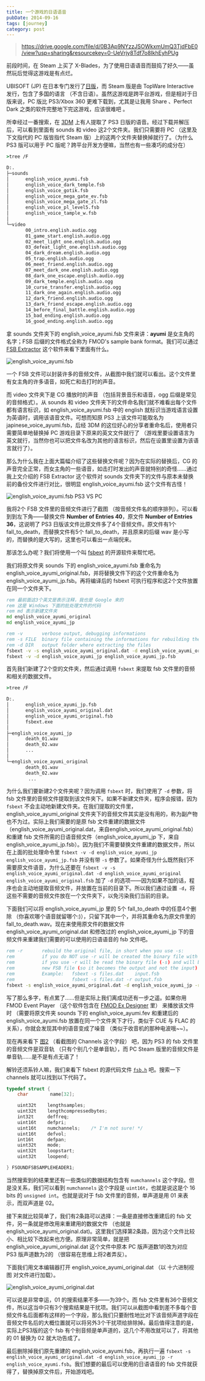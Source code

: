 ```yaml
---
title: 一个游戏的日语语音
pubDate: 2014-09-16
tags: [journey]
category: post
---
```


> https://drive.google.com/file/d/0B3Ap9NYzzJSOWkxmUmQ3TjdFbE0/view?usp=sharing&resourcekey=0-UeVrjy8Tdf7o8IkhEyhPUg

前段时间，在 Steam 上买了 X-Blades，为了使用日语语音而鼓捣了好久——虽然玩后觉得这游戏是有点烂。

UBISOFT (JP) 在日本专门发行了[日版](https://www.ubisoft.co.jp/xblades/)，而 Steam 版是由 TopWare Interactive 发行，包含了多国的语言 （不含日语）。虽然这游戏是跨平台游戏，但是相对于日版来说，PC 版比 PS3/Xbox 360 更难下载到，尤其是让我用 Share 、Perfect Dark 之类的软件完整地下完这游戏，应该很难吧 。

所幸经过一番搜索，在 [3DM](https://bbs.3dmgame.com/thread-3034762-1-1.html) 上有人提取了 PS3 日版的语音。经过下载并解压后，可以看到里面有 sounds 和 video 这2个文件夹。我们只需要将 PC （这里及下文指代的 PC 版皆指代 Steam 版）上的这两个文件夹替换掉就行了。（为什么 PS3 版可以用于 PC 版呢？跨平台开发方便嘛，当然也有一些凑巧的成分在）

```cmd
>tree /F

D:.
├─sounds
│      english_voice_ayumi.fsb
│      english_voice_dark_temple.fsb
│      english_voice_gotik.fsb
│      english_voice_mega_gate_ev.fsb
│      english_voice_mega_gate_zl.fsb
│      english_voice_pl_level5.fsb
│      english_voice_tample_w.fsb
│
└─video
       00_intro.english.audio.ogg
       01_game_start.english.audio.ogg
       02_meet_light_one.english.audio.ogg
       03_defeat_light_one.english.audio.ogg
       04_dark_dream.english.audio.ogg
       05_trap.english.audio.ogg
       06_meet_friend.english.audio.ogg
       07_meet_dark_one.english.audio.ogg
       08_dark_one_escape.english.audio.ogg
       09_dark_temple.english.audio.ogg
       10_curse_transfer.english.audio.ogg
       11_dark_one_again.english.audio.ogg
       12_dark_friend.english.audio.ogg
       13_dark_friend_escape.english.audio.ogg
       14_before_final_battle.english.audio.ogg
       15_bad_ending.english.audio.ogg
       16_good_ending.english.audio.ogg
```

拿 sounds 文件夹下的 english_voice_ayumi.fsb 文件来讲：**ayumi** 是女主角的名字；FSB 后缀的文件格式全称为 FMOD's sample bank format。我们可以通过 [FSB Extractor](http://aezay.dk/aezay/fsbextractor/) 这个软件来看下里面有什么。

![english_voice_ayumi.fsb](../../images/x_blades_japanese_voices/english-voice-ayumi-fsb.png)

一个 FSB 文件可以封装许多的音频文件，从截图中我们就可以看出。这个文件里有女主角的许多语音，如死亡和击打时的声音。

而 video 文件夹下是 CG 播放时的声音 （包括背景音乐和语音，ogg 后缀是常见的音频格式）。从 sounds 和 video 文件夹下的文件命名我们就不难看出每个文件都有语言标识，如 english_voice_ayumi.fsb 中的 english 就标识当游戏语言设置为英语时，调用该语音文件。可想而知原 PS3 上该文件可能取名为 japinese_voice_ayumi.fsb，后经 3DM 的这位好心的分享者重命名后，使用者只需要简单地替换掉 PC 游戏目录下原来的英文文件就行了 （游戏里要设置语言为英文就行，当然你也可以把文件名改为其他的语言标识，然后在设置里设置为该语言就行了）。

那么为什么我在上面大篇幅介绍了这些替换文件呢？因为在实际的替换后，CG 的声音完全正常，而女主角的一些语音，如击打时发出的声音就特别的奇怪……通过我上文介绍的 FSB Extractor 这个软件对 sounds 文件夹下的文件与原本未替换前的备份文件进行对比，很明显 english_voice_ayumi.fsb 这个文件有古怪！

![english_voice_ayumi.fsb PS3 VS PC](../../images/x_blades_japanese_voices/english-voice-ayumi-fsb-ps3-vs-pc.png)

我将2个 FSB 文件里的音频文件进行了截图 （按音频文件名的顺序排列）。可以看到到左下角——替换文件 **Number of Entries 40**，原文件 **Number of Entries 36**，这说明了 PS3 日版该文件比原文件多了4个音频文件。原文件有1个 fall_to_death，而替换文件有5个 fall_to_death，并且原来的后缀 wav 是小写的，而替换的是大写的，这里也可以看出一点端倪来。

那该怎么办呢？我们将使用一个叫 [fsbext](https://github.com/gdawg/fsbext) 的开源软件来帮忙吧。

我们将原文件夹 sounds 下的 english_voice_ayumi.fsb 重命名为 english_voice_ayumi_original.fsb，并将替换文件下的这个文件重命名为 english_voice_ayumi_jp.fsb。再将编译后的 fsbext 可执行程序和这2个文件放置在同一个文件夹下。

```bat
rem 最前面这3个英文是表示注释，我也是 Google 来的
rem 这是 Windows 下面的批处理文件的代码
rem md 表示新建文件夹
md english_voice_ayumi_original
md english_voice_ayumi_jp

rem -v       verbose output, debugging informations
rem -s FILE  binary file containing the informations for rebuilding the FSB file
rem -d DIR   output folder where extracting the files
fsbext -v -s english_voice_ayumi_original.dat -d english_voice_ayumi_original english_voice_ayumi_original.fsb
fsbext -v -d english_voice_ayumi_jp english_voice_ayumi_jp.fsb
```

首先我们新建了2个空的文件夹，然后通过调用 `fsbext` 来提取 fsb 文件里的音频和相关的数据文件。

```cmd
>tree /F

D:.
│      english_voice_ayumi_jp.fsb
│      english_voice_ayumi_original.dat
│      english_voice_ayumi_original.fsb
│      fsbext.exe
│
├─english_voice_ayumi_jp
│      death_01.wav
│      death_02.wav
│      ...
│
└─english_voice_ayumi_original
       death_01.wav
       death_02.wav
        ...
```

为什么我们要新建2个文件夹呢？因为调用 `fsbext` 时，我们使用了 `-d` 参数，将 fsb 文件里的音频文件提取到该文件夹下。如果不新建文件夹，程序会报错，因为 `fsbext` 不会主动地新建文件夹。在我们提取的文件里，english_voice_ayumi_original 文件夹下的音频文件其实是没有用的，称为副产物也不为过。实际上我们需要的是原 fsb 文件重建的数据文件 （english_voice_ayumi_original.dat，来自english_voice_ayumi_original.fsb）和重建 fsb 文件所需的日语音频文件（english_voice_ayumi_jp 下，来自english_voice_ayumi_jp.fsb）。因为我们不需要替换文件重建的数据文件，所以在上面的批处理命令里 `fsbext -v -d english_voice_ayumi_jp english_voice_ayumi_jp.fsb` 并没有带 `-s` 参数了。如果奇怪为什么既然我们不需要原文件语音，为什么还要在 `fsbext -v -s english_voice_ayumi_original.dat -d english_voice_ayumi_original english_voice_ayumi_original.fsb` 加了 `-d` 的选项——因为如果不加的话，程序也会主动地提取音频文件，并放置在当前的目录下。所以我们通过设置 `-d`，将这些不需要的音频文件放在一个文件夹下，以免污染我们当前的目录。

下面我们可以将 english_voice_ayumi_jp 里的 5个 fall_to_death 中的任意4个删除 （你喜欢哪个语音就留哪个:)），只留下其中一个，并将其重命名为原文件里的 fall_to_death.wav。现在来使用原文件的数据文件 english_voice_ayumi_original.dat 和修改过的 english_voice_ayumi_jp 下的音频文件来重建我们需要的可以使用的日语语音的 fsb 文件吧。

```bat
rem -r       rebuild the original file, in short when you use -s:
rem          if you do NOT use -r will be created the binary file with the info
rem          if you use -r will be read the binary file (-s) and will be created a
rem          new FSB file (so it becomes the output and not the input)
rem          Example:   fsbext -s files.dat    input.fsb
rem                     fsbext -s files.dat -r output.fsb
fsbext -s english_voice_ayumi_original.dat -d english_voice_ayumi_jp -r english_voice_ayumi.fsb
```

写了那么多字，有点累了……但是实际上我们离成功还有一步之遥。如果你用 FMOD Event Player （这个软件包含在 [FMOD Ex Designer](https://www.fmod.org/download/) 里） 来播放该文件时 （需要将原文件夹 sounds 下的 english_voice_ayumi.fev 和重建后的 english_voice_ayumi.fsb 放置在同一个文件夹下才行，类似于 CUE 与 FLAC 的关系），你就会发现其中的语音变成了噪音 （类似于收音机的那种电波哦~~）。

现在再来看下 [图2](#pic-english-voice-ayumi-fsb-ps3-vs-pc) （看截图的 Channels 这个字段） 吧，因为 PS3 的 fsb 文件里的音频文件是双音轨 （只有个别几个是单音轨），而 PC Steam 版里的音频文件是单音轨……是不是有点无语了！

解铃还须系铃人嘛，我们来看下 fsbext 的源代码文件 [`fsb.h`](https://github.com/gdawg/fsbext/blob/master/src/fsb.h) 吧。搜索一下 channels 就可以找到以下代码了。

```c
typedef struct {
    char        name[32];

    uint32t    lengthsamples;
    uint32t    lengthcompressedbytes;
    int32t     deffreq;
    uint16t    defpri;
    uint16t    numchannels;    /* I'm not sure! */
    uint16t    defvol;
    int16t     defpan;
    uint32t    mode;
    uint32t    loopstart;
    uint32t    loopend;

} FSOUNDFSBSAMPLEHEADER1;
```

当然搜索到的结果里还有一些类似的数据结构包含有 `numchannels` 这个字段。但是没关系，我们可以看到 `numchannels` 这个字段是 `uint16t`，也就是说这是个 16 bits 的 `unsigned int`。也就是说对于 fsb 文件里的音频，单声道是用 01 来表示，而双声道是 02。

接下来就比较简单了，我们有2条路可以选择：一条是直接修改重建后的 fsb 文件，另一条就是修改用来重建用的数据文件 （也就是 english_voice_ayumi_original.dat)。这里我们选择第2条路，因为这个文件比较小、相比较下改起来也方便。原理非常简单，就是把 english_voice_ayumi_original.dat 这个文件中原本 PC 版声道数1的改为对应 PS3 版声道数为2的 （很容易在思维上将2者弄反）。

下面我们用文本编辑器打开 english_voice_ayumi_original.dat （以 十六进制视图 对文件进行加载）。

![english_voice_ayumi_original.dat](../../images/x_blades_japanese_voices/english-voice-ayumi-original-dat.png)

可以说是非常幸运，01 的搜索结果不多——为39个。而 fsb 文件里有36个音频文件，所以这当中只有3个搜索结果是干扰项。我们可以从截图中看到差不多每个音频文件名后面都有这样的一个字段，那么我们只要耐性地比对下该音频声道字段在音频文件名后的大概位置就可以将另外3个干扰项给排除掉。最后值得注意的是，实际上PS3版的这个 fsb 有个别音频是单声道的，这几个不用改就可以了，将其他的 01 替换为 02 就大功告成了。

最后删除掉我们原先重建的 english_voice_ayumi.fsb，再执行一遍 `fsbext -s english_voice_ayumi_original.dat -d english_voice_ayumi_jp -r english_voice_ayumi.fsb`。我们想要的最后可以使用的日语语音的 fsb 文件就获得了，替换掉原文件后，开始游戏吧。
